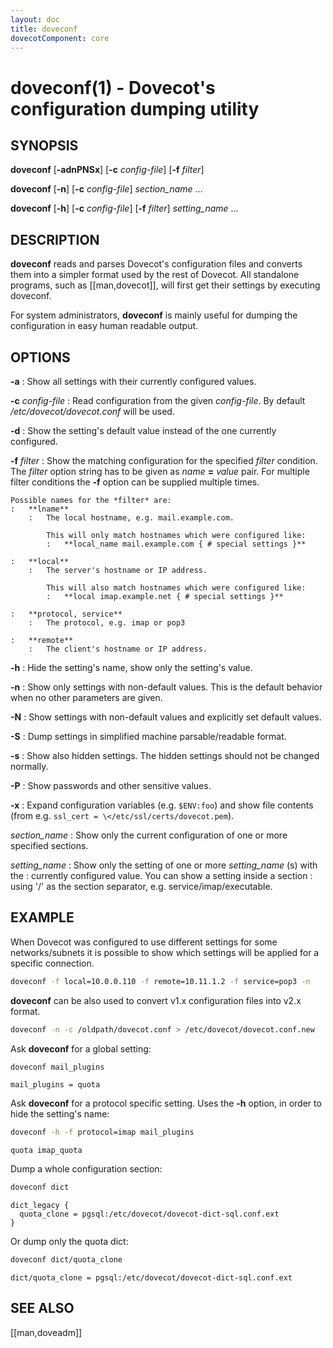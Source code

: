 ```yaml
---
layout: doc
title: doveconf
dovecotComponent: core
---
```


# doveconf(1) - Dovecot's configuration dumping utility

## SYNOPSIS

**doveconf**
  [**-adnPNSx**]
  [**-c** *config-file*]
  [**-f** *filter*]

**doveconf**
  [**-n**]
  [**-c** *config-file*]
  *section_name* ...

**doveconf**
  [**-h**]
  [**-c** *config-file*]
  [**-f** *filter*]
  *setting_name* ...

## DESCRIPTION

**doveconf** reads and parses Dovecot's configuration files and converts
them into a simpler format used by the rest of Dovecot. All standalone
programs, such as [[man,dovecot]], will first get their settings by executing
doveconf.

For system administrators, **doveconf** is mainly useful for dumping the
configuration in easy human readable output.

## OPTIONS

**-a**
:   Show all settings with their currently configured values.

**-c** *config-file*
:   Read configuration from the given *config-file*. By default
    */etc/dovecot/dovecot.conf* will be used.

**-d**
:   Show the setting's default value instead of the one currently
    configured.

**-f** *filter*
:   Show the matching configuration for the specified *filter*
    condition. The *filter* option string has to be given as
    *name* **=** *value* pair. For multiple filter conditions the
    **-f** option can be supplied multiple times.

    Possible names for the *filter* are:
    :   **lname**
        :   The local hostname, e.g. mail.example.com.

            This will only match hostnames which were configured like:
            :   **local_name mail.example.com { # special settings }**

    :   **local**
        :   The server's hostname or IP address.

            This will also match hostnames which were configured like:
            :   **local imap.example.net { # special settings }**

    :   **protocol, service**
        :   The protocol, e.g. imap or pop3

    :   **remote**
        :   The client's hostname or IP address.

**-h**
:   Hide the setting's name, show only the setting's value.

**-n**
:   Show only settings with non-default values. This is the default behavior
    when no other parameters are given.

**-N**
:   Show settings with non-default values and explicitly set default values.

**-S**
:   Dump settings in simplified machine parsable/readable format.

**-s**
:   Show also hidden settings. The hidden settings should not be changed
    normally.

**-P**
:   Show passwords and other sensitive values.

**-x**
:   Expand configuration variables (e.g. `$ENV:foo`) and show file contents
    (from e.g. `ssl_cert = \</etc/ssl/certs/dovecot.pem`).

*section_name*
:   Show only the current configuration of one or more specified sections.

*setting_name*
:   Show only the setting of one or more *setting_name* (s) with the
:   currently configured value. You can show a setting inside a section
:   using '/' as the section separator, e.g. service/imap/executable.

## EXAMPLE

When Dovecot was configured to use different settings for some
networks/subnets it is possible to show which settings will be applied
for a specific connection.

```sh
doveconf -f local=10.0.0.110 -f remote=10.11.1.2 -f service=pop3 -n
```

**doveconf** can be also used to convert v1.x configuration files into
v2.x format.

```sh
doveconf -n -c /oldpath/dovecot.conf > /etc/dovecot/dovecot.conf.new
```

Ask **doveconf** for a global setting:

```sh
doveconf mail_plugins
```
```
mail_plugins = quota
```

Ask **doveconf** for a protocol specific setting. Uses the **-h**
option, in order to hide the setting's name:

```sh
doveconf -h -f protocol=imap mail_plugins
```
```
quota imap_quota
```

Dump a whole configuration section:

```sh
doveconf dict
```
```
dict_legacy {
  quota_clone = pgsql:/etc/dovecot/dovecot-dict-sql.conf.ext
}
```

Or dump only the quota dict:

```sh
doveconf dict/quota_clone
```
```
dict/quota_clone = pgsql:/etc/dovecot/dovecot-dict-sql.conf.ext
```

<!-- @include: reporting-bugs.inc -->

## SEE ALSO

[[man,doveadm]]

